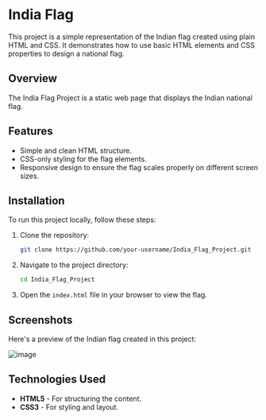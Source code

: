 # India Flag 

This project is a simple representation of the Indian flag created using plain HTML and CSS. It demonstrates how to use basic HTML elements and CSS properties to design a national flag.


## Overview
The India Flag Project is a static web page that displays the Indian national flag.

## Features
- Simple and clean HTML structure.
- CSS-only styling for the flag elements.
- Responsive design to ensure the flag scales properly on different screen sizes.

## Installation
To run this project locally, follow these steps:

1. Clone the repository:
    ```bash
    git clone https://github.com/your-username/India_Flag_Project.git
    ```
2. Navigate to the project directory:
    ```bash
    cd India_Flag_Project
    ```
3. Open the `index.html` file in your browser to view the flag.


## Screenshots
Here's a preview of the Indian flag created in this project:

![image](https://github.com/user-attachments/assets/c3f91e13-f399-4b6d-a8ff-708771441ae2)


## Technologies Used
- **HTML5** - For structuring the content.
- **CSS3** - For styling and layout.

